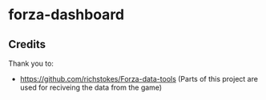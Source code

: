 # forza-dashboard

## Credits
Thank you to: 
- https://github.com/richstokes/Forza-data-tools (Parts of this project are used for reciveing the data from the game)